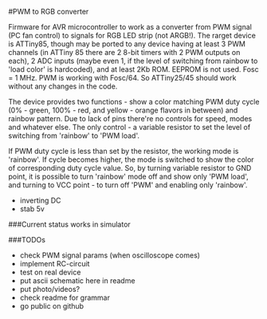 #PWM to RGB converter

Firmware for AVR microcontroller to work as a converter from PWM signal (PC fan control) to signals for RGB LED strip (not ARGB!). 
The rarget device is ATTiny85, though may be ported to any device having at least 3 PWM channels (in ATTiny 85 there are 
2 8-bit timers with 2 PWM outputs on each), 2 ADC inputs (maybe even 1, if the level of switching from rainbow to 
'load color' is hardcoded), and at least 2Kb ROM. EEPROM is not used. Fosc = 1 MHz. PWM is working with Fosc/64. So ATTiny25/45 should work
without any changes in the code.

The device provides two functions - show a color matching PWM duty cycle (0% - green, 100% - red, and yellow - orange flavors in between) 
and rainbow pattern. Due to lack of pins there're no controls for speed, modes and whatever else. The only control - a variable resistor 
to set the level of switching from 'rainbow' to 'PWM load'.

If PWM duty cycle is less than set by the resistor, the working mode is 'rainbow'. If cycle becomes higher, the mode is switched to show
the color of corresponding duty cycle value. So, by turning variable resistor to GND point, it is possible to turn 'rainbow' mode off and 
show only 'PWM load', and turning to VCC point - to turn off 'PWM' and enabling only 'rainbow'.

- inverting DC
- stab 5v

###Current status
works in simulator

###TODOs
- check PWM signal params (when oscilloscope comes)
- implement RC-circuit
- test on real device
- put ascii schematic here in readme
- put photo/videos?
- check readme for grammar
- go public on github



